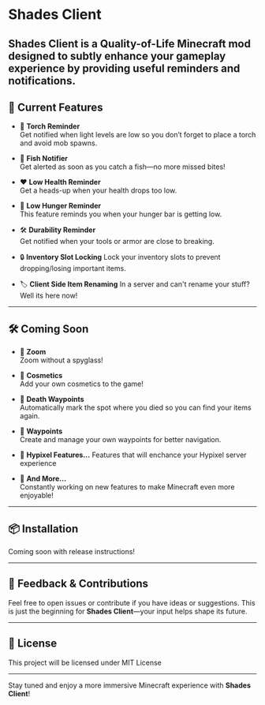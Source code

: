 # Shades Client

**Shades Client** is a Quality-of-Life Minecraft mod designed to subtly enhance your gameplay experience by providing useful reminders and notifications.
---

## 🌟 Current Features

- 🔦 **Torch Reminder**  
  Get notified when light levels are low so you don’t forget to place a torch and avoid mob spawns.

- 🎣 **Fish Notifier**  
  Get alerted as soon as you catch a fish—no more missed bites!

- ❤️ **Low Health Reminder**  
  Get a heads-up when your health drops too low.

- 🍗 **Low Hunger Reminder**  
  This feature reminds you when your hunger bar is getting low.

- 🛠️ **Durability Reminder**  
  Get notified when your tools or armor are close to breaking.

- 🔒 **Inventory Slot Locking**
  Lock your inventory slots to prevent dropping/losing important items.

- 🏷️ **Client Side Item Renaming**
  In a server and can't rename your stuff? Well its here now!

---

## 🛠️ Coming Soon

- 🔎 **Zoom**  
  Zoom without a spyglass!

- 🚧 **Cosmetics**  
  Add your own cosmetics to the game!
  
- 📍 **Death Waypoints**  
  Automatically mark the spot where you died so you can find your items again.

- 🧭 **Waypoints**  
  Create and manage your own waypoints for better navigation.

- 🚧 **Hypixel Features...**
  Features that will enchance your Hypixel server experience
  
- 🚧 **And More...**  
  Constantly working on new features to make Minecraft even more enjoyable!

---

## 📦 Installation

Coming soon with release instructions!

---

## 💬 Feedback & Contributions

Feel free to open issues or contribute if you have ideas or suggestions. This is just the beginning for **Shades Client**—your input helps shape its future.

---

## 📜 License

This project will be licensed under MIT License

---

Stay tuned and enjoy a more immersive Minecraft experience with **Shades Client**! 
